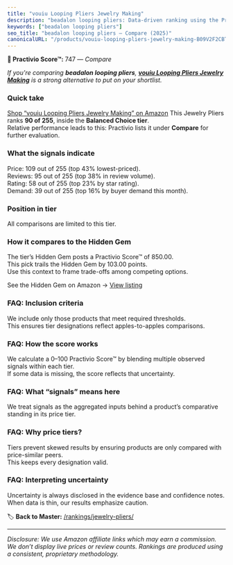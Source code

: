 ```yaml
---
title: "vouiu Looping Pliers Jewelry Making"
description: "beadalon looping pliers: Data-driven ranking using the Practivio Score™. Positioned by quality, value, demand, findability, momentum."
keywords: ["beadalon looping pliers"]
seo_title: "beadalon looping pliers — Compare (2025)"
canonicalURL: "/products/vouiu-looping-pliers-jewelry-making-B09V2F2CBT/"
---
```


**🛒 Practivio Score™:** 747 — _Compare_


*If you're comparing **beadalon looping pliers**, **[vouiu Looping Pliers Jewelry Making](https://www.amazon.com/dp/B09V2F2CBT?tag=practivio-20)** is a strong alternative to put on your shortlist.*
### Quick take
[Shop “vouiu Looping Pliers Jewelry Making” on Amazon](https://www.amazon.com/dp/B09V2F2CBT?tag=practivio-20)
This Jewelry Pliers ranks **90 of 255**, inside the **Balanced Choice tier**.  
Relative performance leads to this: Practivio lists it under **Compare** for further evaluation.

### What the signals indicate
Price: 109 out of 255 (top 43% lowest-priced).  
Reviews: 95 out of 255 (top 38% in review volume).  
Rating: 58 out of 255 (top 23% by star rating).  
Demand: 39 out of 255 (top 16% by buyer demand this month).

### Position in tier
All comparisons are limited to this tier.

### How it compares to the Hidden Gem
The tier’s Hidden Gem posts a Practivio Score™ of 850.00.  
This pick trails the Hidden Gem by 103.00 points.  
Use this context to frame trade-offs among competing options.  

See the Hidden Gem on Amazon → [View listing](https://www.amazon.com/dp/B000JNRR0Y?tag=practivio-20)

### FAQ: Inclusion criteria
We include only those products that meet required thresholds.  
This ensures tier designations reflect apples-to-apples comparisons.

### FAQ: How the score works
We calculate a 0–100 Practivio Score™ by blending multiple observed signals within each tier.  
If some data is missing, the score reflects that uncertainty.

### FAQ: What “signals” means here
We treat signals as the aggregated inputs behind a product’s comparative standing in its price tier.

### FAQ: Why price tiers?
Tiers prevent skewed results by ensuring products are only compared with price-similar peers.  
This keeps every designation valid.

### FAQ: Interpreting uncertainty
Uncertainty is always disclosed in the evidence base and confidence notes.  
When data is thin, our results emphasize caution.

<!-- Missing template for Compare/CompareWithinPriceClass -->


🏷️ **Back to Master:** [/rankings/jewelry-pliers/](/rankings/jewelry-pliers/)

---
_Disclosure: We use Amazon affiliate links which may earn a commission. We don’t display live prices or review counts. Rankings are produced using a consistent, proprietary methodology._
